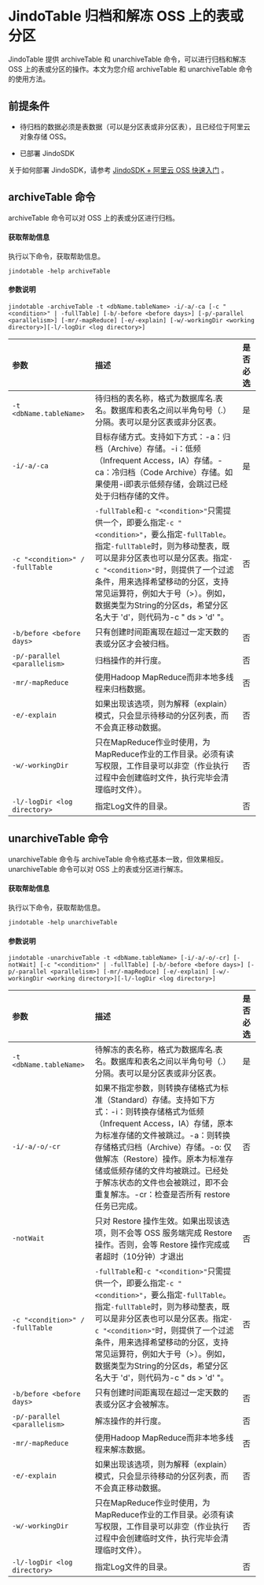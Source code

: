 # JindoTable 归档和解冻 OSS 上的表或分区

JindoTable 提供 archiveTable 和 unarchiveTable 命令，可以进行归档和解冻 OSS 上的表或分区的操作。本文为您介绍 archiveTable 和 unarchiveTable 命令的使用方法。

## 前提条件

* 待归档的数据必须是表数据（可以是分区表或非分区表），且已经位于阿里云对象存储 OSS。

* 已部署 JindoSDK

关于如何部署 JindoSDK，请参考 [JindoSDK + 阿里云 OSS 快速入门](/docs/user/4.x/4.6.x/4.6.6/oss/jindosdk_quickstart.md) 。

## archiveTable 命令

archiveTable 命令可以对 OSS 上的表或分区进行归档。

#### 获取帮助信息

执行以下命令，获取帮助信息。

```
jindotable -help archiveTable
```

#### 参数说明

```
jindotable -archiveTable -t <dbName.tableName> -i/-a/-ca [-c "<condition>" | -fullTable] [-b/-before <before days>] [-p/-parallel <parallelism>] [-mr/-mapReduce] [-e/-explain] [-w/-workingDir <working directory>][-l/-logDir <log directory>]
```


| 参数 | 描述 | 是否必选 |
| :--- | :--- | :--- |
| `-t <dbName.tableName>` | 待归档的表名称，格式为数据库名.表名。数据库和表名之间以半角句号（.）分隔。表可以是分区表或非分区表。 | 是|
| `-i/-a/-ca` | 目标存储方式。支持如下方式：-a：归档（Archive）存储。-i：低频 （Infrequent Access，IA）存储。-ca：冷归档（Code Archive）存储。如果使用-i即表示低频存储，会跳过已经处于归档存储的文件。 | 是 |
| `-c "<condition>" / -fullTable` | `-fullTable`和`-c "<condition>"`只需提供一个，即要么指定`-c "<condition>"`，要么指定`-fullTable`。指定`-fullTable`时，则为移动整表，既可以是非分区表也可以是分区表。指定`-c "<condition>"`时，则提供了一个过滤条件，用来选择希望移动的分区，支持常见运算符，例如大于号（>）。例如，数据类型为String的分区ds，希望分区名大于 'd'，则代码为-c " ds > 'd' "。 | 否 |
| `-b/before <before days>` | 只有创建时间距离现在超过一定天数的表或分区才会被归档。 | 否 |
| `-p/-parallel <parallelism>` | 归档操作的并行度。 | 否 |
| `-mr/-mapReduce` | 使用Hadoop MapReduce而非本地多线程来归档数据。| 否 |
| `-e/-explain`| 如果出现该选项，则为解释（explain）模式，只会显示待移动的分区列表，而不会真正移动数据。 | 否 |
| `-w/-workingDir` | 只在MapReduce作业时使用，为MapReduce作业的工作目录。必须有读写权限，工作目录可以非空（作业执行过程中会创建临时文件，执行完毕会清理临时文件）。 | 否 |
| `-l/-logDir <log directory>` | 指定Log文件的目录。 | 否 |


## unarchiveTable 命令

unarchiveTable 命令与 archiveTable 命令格式基本一致，但效果相反。unarchiveTable 命令可以对 OSS 上的表或分区进行解冻。

#### 获取帮助信息

执行以下命令，获取帮助信息。

```
jindotable -help unarchiveTable
```

#### 参数说明

```
jindotable -unarchiveTable -t <dbName.tableName> [-i/-a/-o/-cr] [-notWait] [-c "<condition>" | -fullTable] [-b/-before <before days>] [-p/-parallel <parallelism>] [-mr/-mapReduce] [-e/-explain] [-w/-workingDir <working directory>][-l/-logDir <log directory>]
```

| 参数 | 描述 | 是否必选 |
| :--- | :--- | :--- |
| `-t <dbName.tableName>` | 待解冻的表名称，格式为数据库名.表名。数据库和表名之间以半角句号（.）分隔。表可以是分区表或非分区表。 | 是|
| `-i/-a/-o/-cr` | 如果不指定参数，则转换存储格式为标准（Standard）存储。支持如下方式：-i：则转换存储格式为低频（Infrequent Access，IA）存储，原本为标准存储的文件被跳过。-a：则转换存储格式归档（Archive）存储。-o: 仅做解冻（Restore）操作。原本为标准存储或低频存储的文件均被跳过。已经处于解冻状态的文件也会被跳过，即不会重复解冻。-cr：检查是否所有 restore 任务已完成。| 否 |
| `-notWait` | 只对 Restore 操作生效。如果出现该选项，则不会等 OSS 服务端完成 Restore 操作。否则，会等 Restore 操作完成或者超时（10分钟）才退出 | 否 |
| `-c "<condition>" / -fullTable` | `-fullTable`和`-c "<condition>"`只需提供一个，即要么指定`-c "<condition>"`，要么指定`-fullTable`。指定`-fullTable`时，则为移动整表，既可以是非分区表也可以是分区表。指定`-c "<condition>"`时，则提供了一个过滤条件，用来选择希望移动的分区，支持常见运算符，例如大于号（>）。例如，数据类型为String的分区ds，希望分区名大于 'd'，则代码为-c " ds > 'd' "。 | 否 |
| `-b/before <before days>` | 只有创建时间距离现在超过一定天数的表或分区才会被解冻。 | 否 |
| `-p/-parallel <parallelism>` | 解冻操作的并行度。 | 否 |
| `-mr/-mapReduce` | 使用Hadoop MapReduce而非本地多线程来解冻数据。| 否 |
| `-e/-explain`| 如果出现该选项，则为解释（explain）模式，只会显示待移动的分区列表，而不会真正移动数据。 | 否 |
| `-w/-workingDir` | 只在MapReduce作业时使用，为MapReduce作业的工作目录。必须有读写权限，工作目录可以非空（作业执行过程中会创建临时文件，执行完毕会清理临时文件）。 | 否 |
| `-l/-logDir <log directory>` | 指定Log文件的目录。 | 否 |